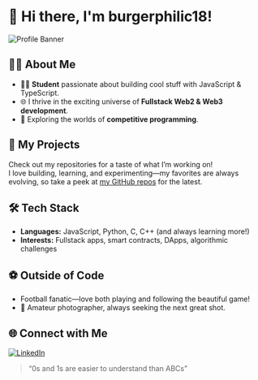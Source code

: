 # 👋 Hi there, I'm burgerphilic18!

![Profile Banner](https://images.unsplash.com/photo-1519125323398-675f0ddb6308?auto=format&fit=crop&w=1350&q=80)

## 👨‍🎓 About Me
- 🧑‍💻 **Student** passionate about building cool stuff with JavaScript & TypeScript.
- 🌐 I thrive in the exciting universe of **Fullstack Web2 & Web3 development**.
- 🤖 Exploring the worlds of **competitive programming**.

## 🚀 My Projects
Check out my repositories for a taste of what I’m working on!  
I love building, learning, and experimenting—my favorites are always evolving, so take a peek at [my GitHub repos](https://github.com/burgerphilic18?tab=repositories) for the latest.

## 🛠️ Tech Stack
- **Languages:** JavaScript, Python, C, C++ (and always learning more!)
- **Interests:** Fullstack apps, smart contracts, DApps, algorithmic challenges

## ⚽ Outside of Code
- Football fanatic—love both playing and following the beautiful game!
- 📸 Amateur photographer, always seeking the next great shot.

## 🌐 Connect with Me
[![LinkedIn](https://img.shields.io/badge/LinkedIn-blue?logo=linkedin&logoColor=white)](https://www.linkedin.com/in/spandan-hota/)


> “0s and 1s are easier to understand than ABCs”

